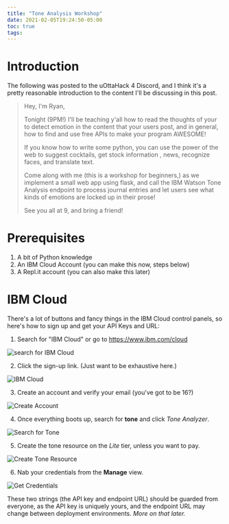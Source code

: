 ```yaml
---
title: "Tone Analysis Workshop"
date: 2021-02-05T19:24:50-05:00
toc: true
tags:
---
```


# Introduction

The following was posted to the uOttaHack 4 Discord, and I think it's a pretty
reasonable introduction to the content I'll be discussing in this post.

> Hey, I'm Ryan,
>
> Tonight (9PM!) I'll be teaching y'all how to read the thoughts of your to detect emotion in the content that your users post, and in general, how to find and use free APIs to make your program AWESOME!
>
> If you know how to write some python, you can use the power of the web to suggest cocktails, get stock information , news, recognize faces, and translate text.
>
> Come along with me (this is a workshop for beginners,) as we implement a small web app using flask, and call the IBM Watson Tone Analysis endpoint to process journal entries and let users see what kinds of emotions are locked up in their prose!
>
> See you all at 9, and bring a friend!

# Prerequisites

1. A bit of Python knowledge
2. An IBM Cloud Account (you can make this now, steps below)
3. A Repl.it account (you can also make this later)

# IBM Cloud

There's a lot of buttons and fancy things in the IBM Cloud control panels, so
here's how to sign up and get your API Keys and URL:

1. Search for "IBM Cloud" or go to <https://www.ibm.com/cloud>

![search for IBM Cloud](/pics/uohack/duckduckgo.png)

2. Click the sign-up link. (Just want to be exhaustive here.)

![IBM Cloud](/pics/uohack/ibm-cloud.png)

3. Create an account and verify your email (you've got to be 16?)

![Create Account](/pics/uohack/ibm-cloud-create-account.png)

4. Once everything boots up, search for **tone** and click _Tone Analyzer_.

![Search for Tone](/pics/uohack/search-for-tone.png)

5. Create the tone resource on the _Lite_ tier, unless you want to pay.

![Create Tone Resource](/pics/uohack/create-tone.png)

6. Nab your credentials from the **Manage** view.

![Get Credentials](/pics/uohack/credentials.png)

These two strings (the API key and endpoint URL) should be guarded from
everyone, as the API key is uniquely yours, and the endpoint URL may change
between deployment environments. _More on that later._